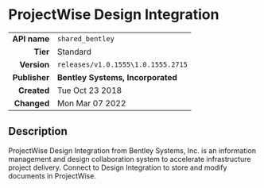 # ProjectWise Design Integration
| | |
|-:|-|
|**API name**|`shared_bentley`|
|**Tier**|Standard|
|**Version**|`releases/v1.0.1555\1.0.1555.2715`|
|**Publisher**|**Bentley Systems, Incorporated**|
|**Created**|Tue Oct 23 2018|
|**Changed**|Mon Mar 07 2022|

## Description
ProjectWise Design Integration from Bentley Systems, Inc. is an information management and design collaboration system to accelerate infrastructure project delivery. Connect to Design Integration to store and modify documents in ProjectWise.
